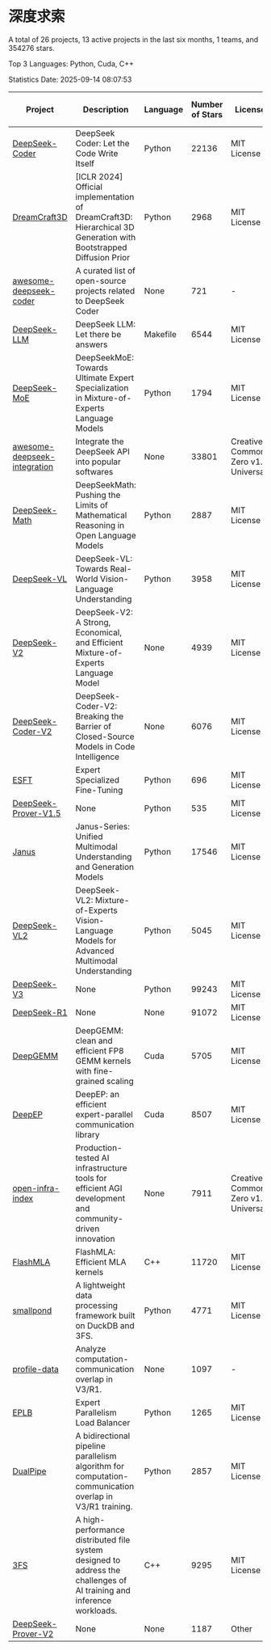 # 深度求索

A total of 26 projects, 13 active projects in the last six months, 1 teams, and 354276 stars.

Top 3 Languages: Python, Cuda, C++

Statistics Date: 2025-09-14 08:07:53

| Project | Description | Language | Number of Stars | License | Creation Date | Last Updated Date | Last Pushed Date |
| --- | --- | --- | --- | --- | --- | --- | --- |
| [DeepSeek-Coder](https://github.com/deepseek-ai/DeepSeek-Coder) | DeepSeek Coder: Let the Code Write Itself | Python | 22136 | MIT License | 2023-10-20 | 2025-09-14 | 2024-05-21 |
| [DreamCraft3D](https://github.com/deepseek-ai/DreamCraft3D) | [ICLR 2024] Official implementation of DreamCraft3D: Hierarchical 3D Generation with Bootstrapped Diffusion Prior | Python | 2968 | MIT License | 2023-10-23 | 2025-09-12 | 2025-04-22 |
| [awesome-deepseek-coder](https://github.com/deepseek-ai/awesome-deepseek-coder) | A curated list of open-source projects related to DeepSeek Coder | None | 721 | - | 2023-11-06 | 2025-09-13 | 2024-04-03 |
| [DeepSeek-LLM](https://github.com/deepseek-ai/DeepSeek-LLM) | DeepSeek LLM: Let there be answers | Makefile | 6544 | MIT License | 2023-11-29 | 2025-09-13 | 2024-02-04 |
| [DeepSeek-MoE](https://github.com/deepseek-ai/DeepSeek-MoE) | DeepSeekMoE: Towards Ultimate Expert Specialization in Mixture-of-Experts Language Models | Python | 1794 | MIT License | 2024-01-02 | 2025-09-14 | 2024-01-16 |
| [awesome-deepseek-integration](https://github.com/deepseek-ai/awesome-deepseek-integration) | Integrate the DeepSeek API into popular softwares | None | 33801 | Creative Commons Zero v1.0 Universal | 2024-01-11 | 2025-09-14 | 2025-09-04 |
| [DeepSeek-Math](https://github.com/deepseek-ai/DeepSeek-Math) | DeepSeekMath: Pushing the Limits of Mathematical Reasoning in Open Language Models | Python | 2887 | MIT License | 2024-02-05 | 2025-09-13 | 2024-04-15 |
| [DeepSeek-VL](https://github.com/deepseek-ai/DeepSeek-VL) | DeepSeek-VL: Towards Real-World Vision-Language Understanding | Python | 3958 | MIT License | 2024-03-07 | 2025-09-12 | 2024-04-24 |
| [DeepSeek-V2](https://github.com/deepseek-ai/DeepSeek-V2) | DeepSeek-V2: A Strong, Economical, and Efficient Mixture-of-Experts Language Model | None | 4939 | MIT License | 2024-04-22 | 2025-09-12 | 2024-09-25 |
| [DeepSeek-Coder-V2](https://github.com/deepseek-ai/DeepSeek-Coder-V2) | DeepSeek-Coder-V2: Breaking the Barrier of Closed-Source Models in Code Intelligence | None | 6076 | MIT License | 2024-06-14 | 2025-09-14 | 2024-09-24 |
| [ESFT](https://github.com/deepseek-ai/ESFT) | Expert Specialized Fine-Tuning | Python | 696 | MIT License | 2024-07-04 | 2025-09-10 | 2025-05-22 |
| [DeepSeek-Prover-V1.5](https://github.com/deepseek-ai/DeepSeek-Prover-V1.5) | None | Python | 535 | MIT License | 2024-08-15 | 2025-09-06 | 2024-08-16 |
| [Janus](https://github.com/deepseek-ai/Janus) | Janus-Series: Unified Multimodal Understanding and Generation Models | Python | 17546 | MIT License | 2024-10-18 | 2025-09-14 | 2025-02-01 |
| [DeepSeek-VL2](https://github.com/deepseek-ai/DeepSeek-VL2) | DeepSeek-VL2: Mixture-of-Experts Vision-Language Models for Advanced Multimodal Understanding | Python | 5045 | MIT License | 2024-12-13 | 2025-09-13 | 2025-02-26 |
| [DeepSeek-V3](https://github.com/deepseek-ai/DeepSeek-V3) | None | Python | 99243 | MIT License | 2024-12-26 | 2025-09-14 | 2025-08-28 |
| [DeepSeek-R1](https://github.com/deepseek-ai/DeepSeek-R1) | None | None | 91072 | MIT License | 2025-01-20 | 2025-09-14 | 2025-06-27 |
| [DeepGEMM](https://github.com/deepseek-ai/DeepGEMM) | DeepGEMM: clean and efficient FP8 GEMM kernels with fine-grained scaling | Cuda | 5705 | MIT License | 2025-02-13 | 2025-09-14 | 2025-09-12 |
| [DeepEP](https://github.com/deepseek-ai/DeepEP) | DeepEP: an efficient expert-parallel communication library | Cuda | 8507 | MIT License | 2025-02-17 | 2025-09-14 | 2025-09-12 |
| [open-infra-index](https://github.com/deepseek-ai/open-infra-index) | Production-tested AI infrastructure tools for efficient AGI development and community-driven innovation | None | 7911 | Creative Commons Zero v1.0 Universal | 2025-02-21 | 2025-09-14 | 2025-05-15 |
| [FlashMLA](https://github.com/deepseek-ai/FlashMLA) | FlashMLA: Efficient MLA kernels | C++ | 11720 | MIT License | 2025-02-21 | 2025-09-14 | 2025-08-27 |
| [smallpond](https://github.com/deepseek-ai/smallpond) | A lightweight data processing framework built on DuckDB and 3FS. | Python | 4771 | MIT License | 2025-02-24 | 2025-09-10 | 2025-03-05 |
| [profile-data](https://github.com/deepseek-ai/profile-data) | Analyze computation-communication overlap in V3/R1. | None | 1097 | - | 2025-02-26 | 2025-09-05 | 2025-03-21 |
| [EPLB](https://github.com/deepseek-ai/EPLB) | Expert Parallelism Load Balancer | Python | 1265 | MIT License | 2025-02-26 | 2025-09-13 | 2025-03-24 |
| [DualPipe](https://github.com/deepseek-ai/DualPipe) | A bidirectional pipeline parallelism algorithm for computation-communication overlap in V3/R1 training. | Python | 2857 | MIT License | 2025-02-26 | 2025-09-11 | 2025-03-10 |
| [3FS](https://github.com/deepseek-ai/3FS) |  A high-performance distributed file system designed to address the challenges of AI training and inference workloads.  | C++ | 9295 | MIT License | 2025-02-27 | 2025-09-14 | 2025-09-10 |
| [DeepSeek-Prover-V2](https://github.com/deepseek-ai/DeepSeek-Prover-V2) | None | None | 1187 | Other | 2025-04-30 | 2025-09-12 | 2025-07-18 |
